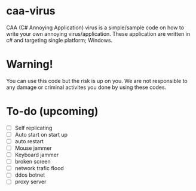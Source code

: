 # caa-virus
CAA (C# Annoying Application) virus is a simple/sample code on how to write your own annoying virus/application. These application are written in c# and targeting single platform; Windows.

# Warning!
You can use this code but the risk is up on you. We are not responsible to any damage or criminal activites you done by using these codes.

# To-do (upcoming)
- [ ] Self replicating
- [ ] Auto start on start up
- [ ] auto restart
- [ ] Mouse jammer
- [ ] Keyboard jammer
- [ ] broken screen
- [ ] network trafic flood
- [ ] ddos botnet
- [ ] proxy server
